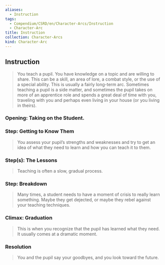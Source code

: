 ```yaml
---
aliases:
  - Instruction
tags:
  - Compendium/CSRD/en/Character-Arcs/Instruction
  - Character-Arc
title: Instruction
collection: Character-Arcs
kind: Character-Arc
---
```

## Instruction
>You teach a pupil. You have knowledge on a topic and are willing to share. This can be a skill, an area of lore, a combat style, or the use of a special ability. This is usually a fairly long-term arc. Sometimes teaching a pupil is a side matter, and sometimes the pupil takes on more of an apprentice role and spends a great deal of time with you, traveling with you and perhaps even living in your house (or you living in theirs).
### Opening: Taking on the Student.
### Step: Getting to Know Them  
>You assess your pupil’s strengths and weaknesses and try to get an idea of what they need to learn and how you can teach it to them.
### Step(s): The Lessons  
>Teaching is often a slow, gradual process.
### Step: Breakdown  
>Many times, a student needs to have a moment of crisis to really learn something. Maybe they get dejected, or maybe they rebel against your teaching techniques. 
### Climax: Graduation  
>This is when you recognize that the pupil has learned what they need. It usually comes at a dramatic moment. 
### Resolution  
>You and the pupil say your goodbyes, and you look toward the future.